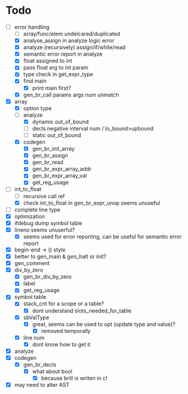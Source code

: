 # Todo

+ [ ] error handling
    - [ ] array/func/elem undelcared/duplicated
    + [X] analyse_assign in analyze logic error 
    + [X] analyze (recursively) assign/if/while/read
    + [X] semantic error report in analyze
    + [X] float assigned to int
    + [X] pass float arg to int param
    + [X] type check in get_expr_type
    + [X] find main
        + [X] print main first?
    + [X] gen_br_call params args num unmatch
+ [X] array
    + [X] option type
    - [ ] analyze
        - [X] dynamic out_of_bound
        - [ ] decls negative interval num / lo_bound>upbound
        - [ ] static out_of_bound
    - [X] codegen
        - [X] gen_br_init_array
        - [X] gen_br_assign
        - [X] gen_br_read
        - [X] gen_br_expr_array_addr
        - [X] gen_br_expr_array_val
        - [X] get_reg_usage
+ [ ] int_to_float
    + [ ] recursive call ref
    + [X] check int_to_float in gen_br_expr_unop seems unuseful
+ [ ] complete line type
+ [X] optimization
+ [X] ifdebug dump symbol table
+ [X] lineno seems unuserful?
    + [X] seems used for error reporting, can be useful for semantic error report
+ [X] begin-end -> () style
+ [X] better to gen_main & gen_halt or init?
+ [X] gen_comment
+ [X] div_by_zero
    + [X] gen_br_div_by_zero
    + [X] label
    + [X] get_reg_usage
+ [X] symbol table
    + [X] stack_cnt for a scope or a table?
        + [X] dont understand slots_needed_for_table
    + [X] sbValType
        + [X] great, seems can be used to opt (update type and value)?
            + [X] removed temporally
    + [X] line num
        + [X] dont know how to get it 
+ [X] analyze
+ [X] codegen
    + [X] gen_br_decls
        + [X] what about bool
            + [X] because brill is writen in c!
+ [X] may need to alter AST
